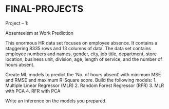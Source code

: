 # FINAL-PROJECTS
Project – 1:

Absenteeism at Work Prediction

This enormous HR data set focuses on employee absence. It contains a staggering 8335 rows and 13 columns of data.
The data set contains employee numbers and names, gender, city, job title, department, store location, business unit, division, age, length of service, and the number of hours absent.

Create ML models to predict the ‘No. of hours absent’ with minimum MSE and RMSE and maximum R-Square score. Build the following models:
      1.	Multiple Linear Regressor (MLR)
      2.	Random Forest Regressor (RFR)
      3.	MLR with PCA
      4.	RFR with PCA
      
Write an inference on the models you prepared.
